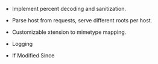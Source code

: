 - Implement percent decoding and sanitization.

- Parse host from requests, serve different roots per host.

- Customizable xtension to mimetype mapping.

- Logging

- If Modified Since
